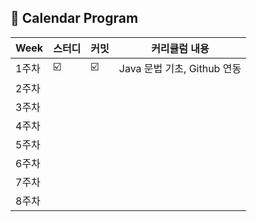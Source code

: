 ##  🍎 Calendar Program

| Week | 스터디 | 커밋 |커리큘럼 내용 |
| ------ | -- | -- |----------- |
| 1주차 | ☑️ | ☑️ | Java 문법 기초, Github 연동 |
| 2주차 |  |  |  |
| 3주차 |  |  | |
| 4주차 |  |  |  |
| 5주차 |  |  | |
| 6주차 |  |  |  |
| 7주차 |  |  |  |
| 8주차 |  |  |  |
